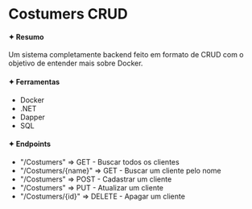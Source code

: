 <h1>Costumers CRUD</h1>

<h4>✦ Resumo</h4>
<p>Um sistema completamente backend feito em formato de CRUD com o objetivo de entender mais sobre Docker.</p>

<h4>✦ Ferramentas</h4>
<ul>
    <li>Docker</li>
	<li>.NET</li>
	<li>Dapper</li>
	<li>SQL</li>
</ul>

<h4>✦ Endpoints</h4>
<ul>
    <li>"/Costumers" => GET - Buscar todos os clientes</li>
    <li>"/Costumers/{name}" => GET - Buscar um cliente pelo nome</li>
    <li>"/Costumers" => POST - Cadastrar um cliente</li>
    <li>"/Costumers" => PUT - Atualizar um cliente</li>
    <li>"/Costumers/{id}" => DELETE - Apagar um cliente</li>
</ul>